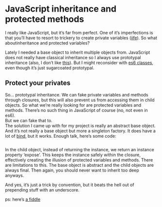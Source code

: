 <!--
  id: 2764
  date: 2015-02-19T19:14:01
  modified: 2016-12-07T10:10:08
  slug: javascript-inheritance-protected-methods
  type: post
  excerpt: <p>I really like JavaScript, but it&#8217;s far from perfect. One of it&#8217;s imperfections is that you&#8217;ll have to resort to trickery to create private variables (iife). So what aboutinheritance and protected variables?</p>
  categories: code, JavaScript
  tags: JavaScript
  metaKeyword: protected
  metaDescription: A JavaScript design pattern for prototypal inheritance with protected variables and methods.
  inCv: 
  inPortfolio: 
  dateFrom: 
  dateTo: 
-->

# JavaScript inheritance and protected methods

<p>I really like JavaScript, but it&#8217;s far from perfect. One of it&#8217;s imperfections is that you&#8217;ll have to resort to trickery to create private variables (<a href="https://www.google.com/?gws_rd=ssl#q=iife" target="_blank">iife</a>). So what aboutinheritance and protected variables?</p>
<p><!--more--></p>
<p>Lately I needed a base object to inherit multiple objects from. JavaScript does not really have classical inheritance so I always use prototypal inheritance (also, I don&#8217;t like <a href="https://developer.mozilla.org/en-US/docs/Web/JavaScript/Reference/Operators/this" target="_blank">this</a>). But I might reconsider with <a href="https://babeljs.io/docs/learn-es6/#classes" target="_blank">es6 classes</a>, even though it&#8217;s just sugarcoated prototypal.</p>
<h2>Protect your privates</h2>
<p>So&#8230; prototypal inheritance. We can fake private variables and methods through closures, but this will also prevent us from accessing them in child objects. So what we&#8217;re really looking for are protected variables and methods. There&#8217;s no such thing in JavaScript of course (no, not even in es6).<br />
But we can fake that to.<br />
The solution I came up with for my project is really an abstract base object. And it&#8217;s not really a base object but more a singleton factory. It does have a lot of <a href="https://developer.mozilla.org/en-US/docs/Web/JavaScript/Reference/Global_Objects/Function/bind" target="_blank">bind</a>, but it works. Enough talk, here&#8217;s some code:</p>
<pre><code data-language="javascript" data-src="https://gist.githubusercontent.com/Sjeiti/efeb5c03f599f5fd15e9/raw/3537072afe6eac1d73d1af8b20ec5483fccaeabe/protectedInheritance.js"></code></pre>
<p>In the child object, instead of returning the instance, we return an instance property &#8216;expose&#8217;. This keeps the instance safely within the closure, effectively creating the illusion of protected variables and methods. There are limitations to this. The base object is abstract and the child objects are always final. Then again, you should never want to inherit too deep anyways.</p>
<p>And yes, it&#8217;s just a trick by convention, but it beats the hell out of prepending stuff with an underscore.</p>
<p>ps: here&#8217;s <a href="http://jsfiddle.net/Sjeiti/nd2oc2ak/" target="_blank">a fiddle</a></p>
